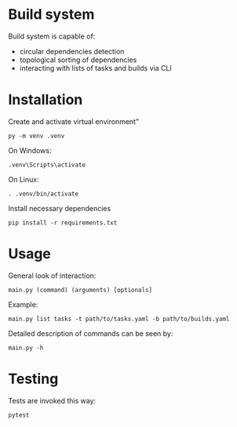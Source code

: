 # Build system

Build system is capable of:
- circular dependencies detection
- topological sorting of dependencies
- interacting with lists of tasks and builds via CLI

# Installation

Create and activate virtual environment"
```
py -m venv .venv
```
On Windows:
```
.venv\Scripts\activate
```
On Linux:
```
. .venv/bin/activate
```
Install necessary dependencies
```
pip install -r requirements.txt
```

# Usage

General look of interaction:
```
main.py (command) (arguments) [optionals]
```

Example:
```
main.py list tasks -t path/to/tasks.yaml -b path/to/builds.yaml
```

Detailed description of commands can be seen by:
```
main.py -h
```

# Testing

Tests are invoked this way:
```
pytest
```
